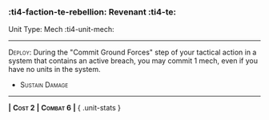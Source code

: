 ### :ti4-faction-te-rebellion: **Revenant** :ti4-te:

Unit Type: Mech :ti4-unit-mech:

---

<span style="font-variant:small-caps;">Deploy</span>: During the "Commit Ground Forces" step of your tactical action in a system that contains an active breach, you may commit 1 mech, even if you have no units in the system.

* <span style="font-variant:small-caps;">Sustain Damage</span> 

---

__|__ <span style="font-variant:small-caps;white-space: nowrap;">**Cost 2**</span> __|__ <span style="font-variant:small-caps;white-space: nowrap;">**Combat 6**</span> __|__
{ .unit-stats }
